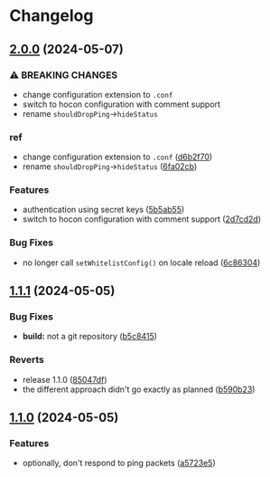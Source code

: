 # Changelog

## [2.0.0](https://github.com/voidpointer0x00/group-whitelist/compare/1.1.1...2.0.0) (2024-05-07)


### ⚠ BREAKING CHANGES

* change configuration extension to `.conf`
* switch to hocon configuration with comment support
* rename `shouldDropPing`->`hideStatus`

### ref

* change configuration extension to `.conf` ([d6b2f70](https://github.com/voidpointer0x00/group-whitelist/commit/d6b2f70c2200e5d2155cf8adfe9882d48e500bef))
* rename `shouldDropPing`-&gt;`hideStatus` ([6fa02cb](https://github.com/voidpointer0x00/group-whitelist/commit/6fa02cb470269b903a1090b9636e25600c9424a9))


### Features

* authentication using secret keys ([5b5ab55](https://github.com/voidpointer0x00/group-whitelist/commit/5b5ab55594d26c62c094534b2a313118824aeea3))
* switch to hocon configuration with comment support ([2d7cd2d](https://github.com/voidpointer0x00/group-whitelist/commit/2d7cd2d5cff280f743fcb347e125371dcfd32166))


### Bug Fixes

* no longer call `setWhitelistConfig()` on locale reload ([6c86304](https://github.com/voidpointer0x00/group-whitelist/commit/6c86304232ecdbaf13d0b6054b1a5664bd722942))

## [1.1.1](https://github.com/voidpointer0x00/group-whitelist/compare/1.1.0...1.1.1) (2024-05-05)


### Bug Fixes

* **build:** not a git repository ([b5c8415](https://github.com/voidpointer0x00/group-whitelist/commit/b5c8415943aead8c9f7eabced2f931fa4754c393))


### Reverts

* release 1.1.0 ([85047df](https://github.com/voidpointer0x00/group-whitelist/commit/85047df132517b8d2a34fb1299e619abbcef7315))
* the different approach didn't go exactly as planned ([b590b23](https://github.com/voidpointer0x00/group-whitelist/commit/b590b23c32b89d85e29aeee94f3386a057c09adc))

## [1.1.0](https://github.com/voidpointer0x00/group-whitelist/compare/1.0.0...1.1.0) (2024-05-05)


### Features

* optionally, don't respond to ping packets ([a5723e5](https://github.com/voidpointer0x00/group-whitelist/commit/a5723e55b04a5043da1579988da6ccc80fac174b))

